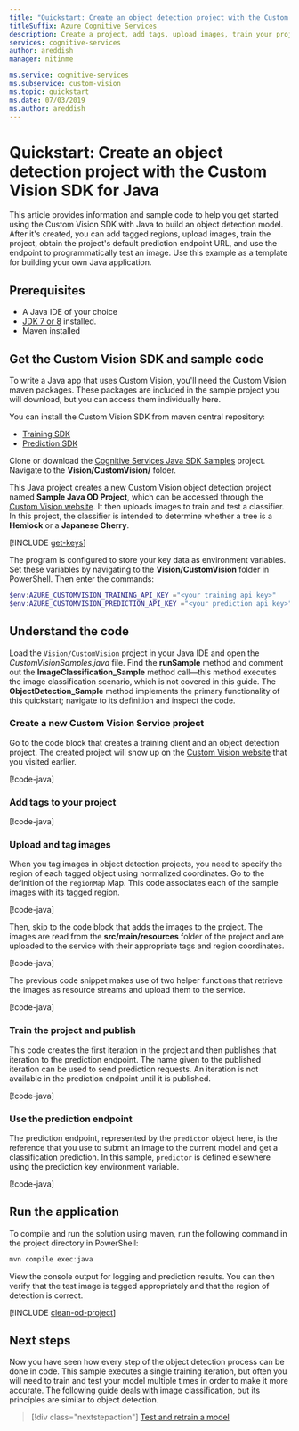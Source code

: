 ```yaml
---
title: "Quickstart: Create an object detection project with the Custom Vision SDK for Java"
titleSuffix: Azure Cognitive Services
description: Create a project, add tags, upload images, train your project, and detect objects using the Java SDK.
services: cognitive-services
author: areddish
manager: nitinme

ms.service: cognitive-services
ms.subservice: custom-vision
ms.topic: quickstart
ms.date: 07/03/2019
ms.author: areddish
---
```


# Quickstart: Create an object detection project with the Custom Vision SDK for Java

This article provides information and sample code to help you get started using the Custom Vision SDK with Java to build an object detection model. After it's created, you can add tagged regions, upload images, train the project, obtain the project's default prediction endpoint URL, and use the endpoint to programmatically test an image. Use this example as a template for building your own Java application.

## Prerequisites

- A Java IDE of your choice
- [JDK 7 or 8](https://aka.ms/azure-jdks) installed.
- Maven installed

## Get the Custom Vision SDK and sample code

To write a Java app that uses Custom Vision, you'll need the Custom Vision maven packages. These packages are included in the sample project you will download, but you can access them individually here.

You can install the Custom Vision SDK from maven central repository:
- [Training SDK](https://mvnrepository.com/artifact/com.microsoft.azure.cognitiveservices/azure-cognitiveservices-customvision-training)
- [Prediction SDK](https://mvnrepository.com/artifact/com.microsoft.azure.cognitiveservices/azure-cognitiveservices-customvision-prediction)

Clone or download the [Cognitive Services Java SDK Samples](https://github.com/Azure-Samples/cognitive-services-java-sdk-samples/tree/master) project. Navigate to the **Vision/CustomVision/** folder.

This Java project creates a new Custom Vision object detection project named __Sample Java OD Project__, which can be accessed through the [Custom Vision website](https://customvision.ai/). It then uploads images to train and test a classifier. In this project, the classifier is intended to determine whether a tree is a __Hemlock__ or a __Japanese Cherry__.

[!INCLUDE [get-keys](includes/get-keys.md)]

The program is configured to store your key data as environment variables. Set these variables by navigating to the **Vision/CustomVision** folder in PowerShell. Then enter the commands:

```powershell
$env:AZURE_CUSTOMVISION_TRAINING_API_KEY ="<your training api key>"
$env:AZURE_CUSTOMVISION_PREDICTION_API_KEY ="<your prediction api key>"
```

## Understand the code

Load the `Vision/CustomVision` project in your Java IDE and open the _CustomVisionSamples.java_ file. Find the **runSample** method and comment out the **ImageClassification_Sample** method call&mdash;this method executes the image classification scenario, which is not covered in this guide. The **ObjectDetection_Sample** method implements the primary functionality of this quickstart; navigate to its definition and inspect the code. 

### Create a new Custom Vision Service project

Go to the code block that creates a training client and an object detection project. The created project will show up on the [Custom Vision website](https://customvision.ai/) that you visited earlier. 

[!code-java[](~/cognitive-services-java-sdk-samples/Vision/CustomVision/src/main/java/com/microsoft/azure/cognitiveservices/vision/customvision/samples/CustomVisionSamples.java?range=181-206)]

### Add tags to your project

[!code-java[](~/cognitive-services-java-sdk-samples/Vision/CustomVision/src/main/java/com/microsoft/azure/cognitiveservices/vision/customvision/samples/CustomVisionSamples.java?range=208-218)]

### Upload and tag images

When you tag images in object detection projects, you need to specify the region of each tagged object using normalized coordinates. Go to the definition of the `regionMap` Map. This code associates each of the sample images with its tagged region.

[!code-java[](~/cognitive-services-java-sdk-samples/Vision/CustomVision/src/main/java/com/microsoft/azure/cognitiveservices/vision/customvision/samples/CustomVisionSamples.java?range=130-179)]

Then, skip to the code block that adds the images to the project. The images are read from the **src/main/resources** folder of the project and are uploaded to the service with their appropriate tags and region coordinates.

[!code-java[](~/cognitive-services-java-sdk-samples/Vision/CustomVision/src/main/java/com/microsoft/azure/cognitiveservices/vision/customvision/samples/CustomVisionSamples.java?range=220-231)]

The previous code snippet makes use of two helper functions that retrieve the images as resource streams and upload them to the service.

[!code-java[](~/cognitive-services-java-sdk-samples/Vision/CustomVision/src/main/java/com/microsoft/azure/cognitiveservices/vision/customvision/samples/CustomVisionSamples.java?range=277-314)]

### Train the project and publish

This code creates the first iteration in the project and then publishes that iteration to the prediction endpoint. The name given to the published iteration can be used to send prediction requests. An iteration is not available in the prediction endpoint until it is published.

[!code-java[](~/cognitive-services-java-sdk-samples/Vision/CustomVision/src/main/java/com/microsoft/azure/cognitiveservices/vision/customvision/samples/CustomVisionSamples.java?range=233-242)]

### Use the prediction endpoint

The prediction endpoint, represented by the `predictor` object here, is the reference that you use to submit an image to the current model and get a classification prediction. In this sample, `predictor` is defined elsewhere using the prediction key environment variable.

[!code-java[](~/cognitive-services-java-sdk-samples/Vision/CustomVision/src/main/java/com/microsoft/azure/cognitiveservices/vision/customvision/samples/CustomVisionSamples.java?range=244-270)]

## Run the application

To compile and run the solution using maven, run the following command in the project directory in PowerShell:

```powershell
mvn compile exec:java
```

View the console output for logging and prediction results. You can then verify that the test image is tagged appropriately and that the region of detection is correct.

[!INCLUDE [clean-od-project](includes/clean-od-project.md)]

## Next steps

Now you have seen how every step of the object detection process can be done in code. This sample executes a single training iteration, but often you will need to train and test your model multiple times in order to make it more accurate. The following guide deals with image classification, but its principles are similar to object detection.

> [!div class="nextstepaction"]
> [Test and retrain a model](test-your-model.md)

